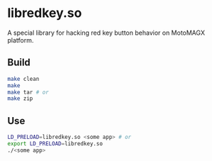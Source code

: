 libredkey.so
============

A special library for hacking red key button behavior on MotoMAGX platform.

## Build

```bash
make clean
make
make tar # or
make zip
```

## Use

```bash
LD_PRELOAD=libredkey.so <some app> # or
export LD_PRELOAD=libredkey.so
./<some app>
```
